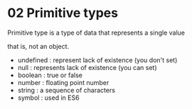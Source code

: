 # 02 Primitive types

Primitive type is a type of data that represents a single value

that is, not an object.

- undefined : represent lack of existence (you don't set)
- null : represents lack of existence (you can set)
- boolean : true or false
- number : floating point number
- string : a sequence of characters
- symbol : used in ES6
